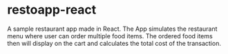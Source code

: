 # restoapp-react

A sample restaurant app made in React. The App simulates the restaurant menu where user can order multiple food items. The ordered food items then will display on the cart and calculates the total cost of the transaction.
